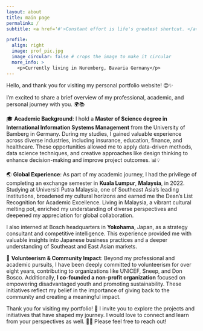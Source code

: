```yaml
---
layout: about
title: main page
permalink: /
subtitle: <a href='#'>Constant effort is life's greatest shortcut. </a> - Genji Kamogawa

profile:
  align: right
  image: prof_pic.jpg
  image_circular: false # crops the image to make it circular
  more_info: >
    <p>Currently living in Nuremberg, Bavaria Germany</p>
---
```


Hello, and thank you for visiting my personal portfolio website! 😊✨

I’m excited to share a brief overview of my professional, academic, and personal journey with you. 🌍📚

🎓 **Academic Background**:
I hold a **Master of Science degree in International Information Systems Management** from the University of Bamberg in Germany. During my studies, I gained valuable experience across diverse industries, including insurance, education, finance, and healthcare. These opportunities allowed me to apply data-driven methods, data science techniques, and creative approaches like design thinking to enhance decision-making and improve project outcomes. 📊💡

🌏 **Global Experience**:
As part of my academic journey, I had the privilege of completing an exchange semester in **Kuala Lumpur**, **Malaysia**, in 2022. Studying at Universiti Putra Malaysia, one of Southeast Asia’s leading institutions, broadened my cultural horizons and earned me the Dean’s List Recognition for Academic Excellence. Living in Malaysia, a vibrant cultural melting pot, enriched my understanding of diverse perspectives and deepened my appreciation for global collaboration.

I also interned at Bosch headquarters in **Yokohama**, Japan, as a strategy consultant and competitive intelligence. This experience provided me with valuable insights into Japanese business practices and a deeper understanding of Southeast and East Asian markets.

💖 **Volunteerism & Community Impact**:
Beyond my professional and academic pursuits, I have been deeply committed to volunteerism for over eight years, contributing to organizations like UNICEF, Sneep, and Don Bosco. Additionally, **I co-founded a non-profit organization** focused on empowering disadvantaged youth and promoting sustainability. These initiatives reflect my belief in the importance of giving back to the community and creating a meaningful impact.

Thank you for visiting my portfolio! 🙏 I invite you to explore the projects and initiatives that have shaped my journey. I would love to connect and learn from your perspectives as well. 💬📧 Please feel free to reach out!
